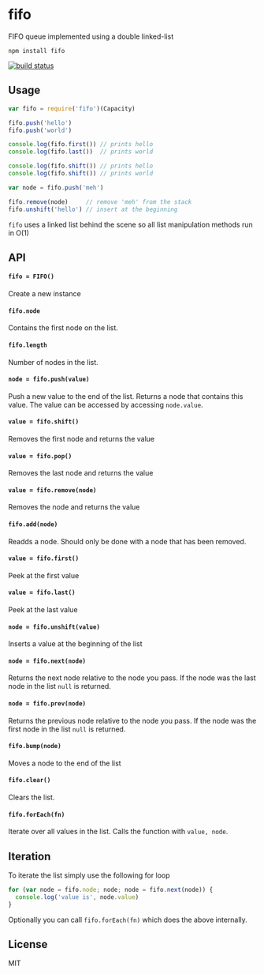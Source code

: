 # fifo

FIFO queue implemented using a double linked-list

```
npm install fifo
```

[![build status](http://img.shields.io/travis/mafintosh/fifo.svg?style=flat)](http://travis-ci.org/mafintosh/fifo)

## Usage

``` js
var fifo = require('fifo')(Capacity)

fifo.push('hello')
fifo.push('world')

console.log(fifo.first()) // prints hello
console.log(fifo.last())  // prints world

console.log(fifo.shift()) // prints hello
console.log(fifo.shift()) // prints world

var node = fifo.push('meh')

fifo.remove(node)     // remove 'meh' from the stack
fifo.unshift('hello') // insert at the beginning
```

`fifo` uses a linked list behind the scene so all list manipulation methods run in O(1)

## API

#### `fifo = FIFO()`

Create a new instance

#### `fifo.node`

Contains the first node on the list.

#### `fifo.length`

Number of nodes in the list.

#### `node = fifo.push(value)`

Push a new value to the end of the list. Returns a node that contains this value.
The value can be accessed by accessing `node.value`.

#### `value = fifo.shift()`

Removes the first node and returns the value

#### `value = fifo.pop()`

Removes the last node and returns the value

#### `value = fifo.remove(node)`

Removes the node and returns the value

#### `fifo.add(node)`

Readds a node. Should only be done with a node that has been removed.

#### `value = fifo.first()`

Peek at the first value

#### `value = fifo.last()`

Peek at the last value

#### `node = fifo.unshift(value)`

Inserts a value at the beginning of the list

#### `node = fifo.next(node)`

Returns the next node relative to the node you pass.
If the node was the last node in the list `null` is returned.

#### `node = fifo.prev(node)`

Returns the previous node relative to the node you pass.
If the node was the first node in the list `null` is returned.

#### `fifo.bump(node)`

Moves a node to the end of the list

#### `fifo.clear()`

Clears the list.

#### `fifo.forEach(fn)`

Iterate over all values in the list. Calls the function with `value, node`.

## Iteration

To iterate the list simply use the following for loop

``` js
for (var node = fifo.node; node; node = fifo.next(node)) {
  console.log('value is', node.value)
}
```

Optionally you can call `fifo.forEach(fn)` which does the above internally.

## License

MIT
